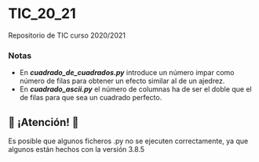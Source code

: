 # TIC_20_21
Repositorio de TIC curso 2020/2021

### Notas
* En ***cuadrado_de_cuadrados.py*** introduce un número impar como número de filas para obtener un efecto similar al de un ajedrez.
* En ***cuadrado_ascii.py*** el número de columnas ha de ser el doble que el de filas para que sea un cuadrado perfecto.

## :small_red_triangle: ¡Atención! :small_red_triangle_down:
Es posible que algunos ficheros .py no se ejecuten correctamente, ya que algunos están hechos con la versión 3.8.5
